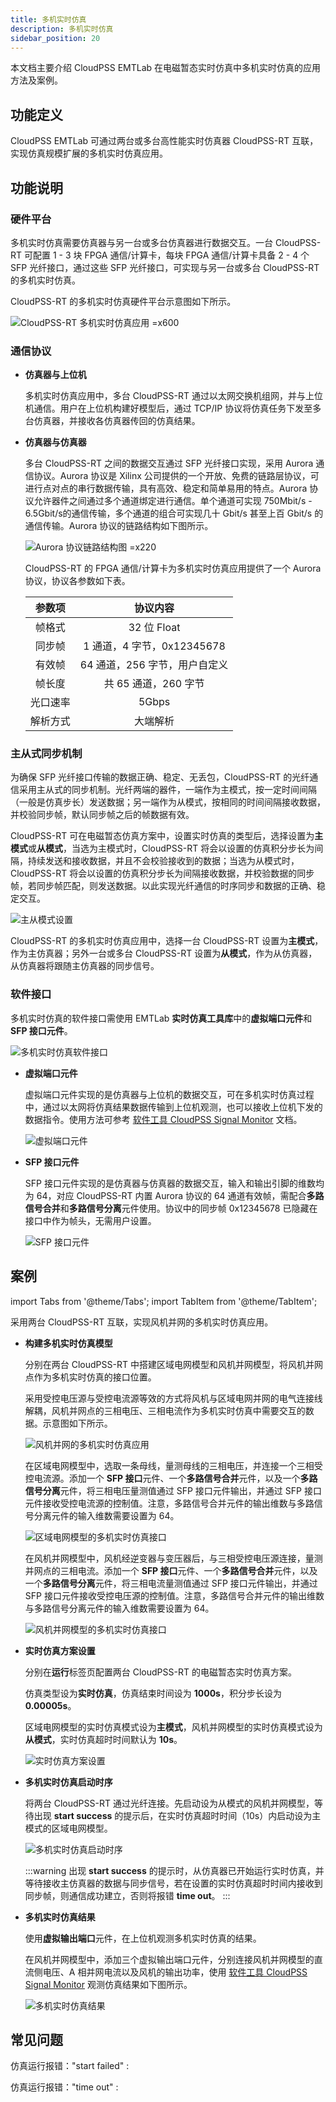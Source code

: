 ```yaml
---
title: 多机实时仿真
description: 多机实时仿真
sidebar_position: 20
---
```


本文档主要介绍 CloudPSS EMTLab 在电磁暂态实时仿真中多机实时仿真的应用方法及案例。

## 功能定义
CloudPSS EMTLab 可通过两台或多台高性能实时仿真器 CloudPSS-RT 互联，实现仿真规模扩展的多机实时仿真应用。

## 功能说明
### 硬件平台

多机实时仿真需要仿真器与另一台或多台仿真器进行数据交互。一台 CloudPSS-RT 可配置 1 - 3 块 FPGA 通信/计算卡，每块 FPGA 通信/计算卡具备 2 - 4 个 SFP 光纤接口，通过这些 SFP 光纤接口，可实现与另一台或多台 CloudPSS-RT 的多机实时仿真。

CloudPSS-RT 的多机实时仿真硬件平台示意图如下所示。

![CloudPSS-RT 多机实时仿真应用 =x600](./1.png "CloudPSS-RT 多机实时仿真应用")

### 通信协议

- **仿真器与上位机**

    多机实时仿真应用中，多台 CloudPSS-RT 通过以太网交换机组网，并与上位机通信。用户在上位机构建好模型后，通过 TCP/IP 协议将仿真任务下发至多台仿真器，并接收各仿真器传回的仿真结果。

- **仿真器与仿真器**
    
    多台 CloudPSS-RT 之间的数据交互通过 SFP 光纤接口实现，采用 Aurora 通信协议。Aurora 协议是 Xilinx 公司提供的一个开放、免费的链路层协议，可进行点对点的串行数据传输，具有高效、稳定和简单易用的特点。Aurora 协议允许器件之间通过多个通道绑定进行通信。单个通道可实现 750Mbit/s - 6.5Gbit/s的通信传输，多个通道的组合可实现几十 Gbit/s 甚至上百 Gbit/s 的通信传输。Aurora 协议的链路结构如下图所示。

    ![Aurora 协议链路结构图 =x220](./2.png "Aurora 协议链路结构图")

    CloudPSS-RT 的 FPGA 通信/计算卡为多机实时仿真应用提供了一个 Aurora 协议，协议各参数如下表。

    | **参数项** | **协议内容** |
    | :------------: | :-----------: |
    | 帧格式 | 32 位 Float |    
    | 同步帧 | 1 通道，4 字节，0x12345678 |
    | 有效帧 | 64 通道，256 字节，用户自定义 |
    | 帧长度 | 共 65 通道，260 字节 |
    | 光口速率 | 5Gbps |
    | 解析方式 | 大端解析 |


### 主从式同步机制

为确保 SFP 光纤接口传输的数据正确、稳定、无丢包，CloudPSS-RT 的光纤通信采用主从式的同步机制。光纤两端的器件，一端作为主模式，按一定时间间隔（一般是仿真步长）发送数据；另一端作为从模式，按相同的时间间隔接收数据，并校验同步帧，默认同步帧之后的帧数据有效。

CloudPSS-RT 可在电磁暂态仿真方案中，设置实时仿真的类型后，选择设置为**主模式**或**从模式**，当选为主模式时，CloudPSS-RT 将会以设置的仿真积分步长为间隔，持续发送和接收数据，并且不会校验接收到的数据；当选为从模式时，CloudPSS-RT 将会以设置的仿真积分步长为间隔接收数据，并校验数据的同步帧，若同步帧匹配，则发送数据。以此实现光纤通信的时序同步和数据的正确、稳定交互。

![主从模式设置](./3.png "主从模式设置")

CloudPSS-RT 的多机实时仿真应用中，选择一台 CloudPSS-RT 设置为**主模式**，作为主仿真器；另外一台或多台 CloudPSS-RT 设置为**从模式**，作为从仿真器，从仿真器将跟随主仿真器的同步信号。

### 软件接口

多机实时仿真的软件接口需使用 EMTLab **实时仿真工具库**中的**虚拟端口元件**和 **SFP 接口元件**。

![多机实时仿真软件接口](./4.png "多机实时仿真软件接口")

- **虚拟端口元件**
       
    虚拟端口元件实现的是仿真器与上位机的数据交互，可在多机实时仿真过程中，通过以太网将仿真结果数据传输到上位机观测，也可以接收上位机下发的数据指令。使用方法可参考 [软件工具 CloudPSS Signal Monitor](../../../../software-tools/monitor/index.md) 文档。        
    
    ![虚拟端口元件](./6.png "虚拟端口元件")


- **SFP 接口元件**

    SFP 接口元件实现的是仿真器与仿真器的数据交互，输入和输出引脚的维数均为 64，对应 CloudPSS-RT 内置 Aurora 协议的 64 通道有效帧，需配合**多路信号合并**和**多路信号分离**元件使用。协议中的同步帧 0x12345678 已隐藏在接口中作为帧头，无需用户设置。

    ![SFP 接口元件](./5.png "SFP 接口元件")



## 案例
import Tabs from '@theme/Tabs';
import TabItem from '@theme/TabItem';

<Tabs>
<TabItem value="case1" label="风机并网的多机实时仿真">

采用两台 CloudPSS-RT 互联，实现风机并网的多机实时仿真应用。

- **构建多机实时仿真模型**
    
    分别在两台 CloudPSS-RT 中搭建区域电网模型和风机并网模型，将风机并网点作为多机实时仿真的接口位置。
    
    采用受控电压源与受控电流源等效的方式将风机与区域电网并网的电气连接线解耦，风机并网点的三相电压、三相电流作为多机实时仿真中需要交互的数据。示意图如下所示。

    ![风机并网的多机实时仿真应用](./7.png "风机并网的多机实时仿真应用")
    
    在区域电网模型中，选取一条母线，量测母线的三相电压，并连接一个三相受控电流源。添加一个 **SFP 接口**元件、一个**多路信号合并**元件，以及一个**多路信号分离**元件，将三相电压量测值通过 SFP 接口元件输出，并通过 SFP 接口元件接收受控电流源的控制值。注意，多路信号合并元件的输出维数与多路信号分离元件的输入维数需要设置为 64。

    ![区域电网模型的多机实时仿真接口](./8.png "区域电网模型的多机实时仿真接口")
    
    在风机并网模型中，风机经逆变器与变压器后，与三相受控电压源连接，量测并网点的三相电流。添加一个 **SFP 接口**元件、一个**多路信号合并**元件，以及一个**多路信号分离**元件，将三相电流量测值通过 SFP 接口元件输出，并通过 SFP 接口元件接收受控电压源的控制值。注意，多路信号合并元件的输出维数与多路信号分离元件的输入维数需要设置为 64。

    ![风机并网模型的多机实时仿真接口](./9.png "风机并网模型的多机实时仿真接口")


- **实时仿真方案设置**

    分别在**运行**标签页配置两台 CloudPSS-RT 的电磁暂态实时仿真方案。

    仿真类型设为**实时仿真**，仿真结束时间设为 **1000s**，积分步长设为 **0.00005s**。
    
    区域电网模型的实时仿真模式设为**主模式**，风机并网模型的实时仿真模式设为**从模式**，实时仿真超时时间默认为 **10s**。

    ![实时仿真方案设置](./10.png "实时仿真方案设置")

  
- **多机实时仿真启动时序**

    将两台 CloudPSS-RT 通过光纤连接。先启动设为从模式的风机并网模型，等待出现 **start success** 的提示后，在实时仿真超时时间（10s）内启动设为主模式的区域电网模型。

    ![多机实时仿真启动时序](./11.png "多机实时仿真启动时序")

    :::warning
    出现 **start success** 的提示时，从仿真器已开始运行实时仿真，并等待接收主仿真器的数据与同步信号，若在设置的实时仿真超时时间内接收到同步帧，则通信成功建立，否则将报错 **time out**。
    :::
  

- **多机实时仿真结果**

    使用**虚拟输出端口**元件，在上位机观测多机实时仿真的结果。

    在风机并网模型中，添加三个虚拟输出端口元件，分别连接风机并网模型的直流侧电压、A 相并网电流以及风机的输出功率，使用 [软件工具 CloudPSS Signal Monitor](../../../../software-tools/monitor/index.md) 观测仿真结果如下图所示。

    ![多机实时仿真结果](./12.png "多机实时仿真结果")

</TabItem>

<!-- <TabItem value="case2" label="多台 CloudPSS-RT 互联的实时仿真">

</TabItem> -->
</Tabs>


## 常见问题
仿真运行报错："start failed"
: 

仿真运行报错："time out"
:


